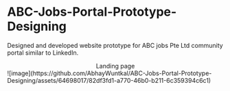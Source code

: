 # ABC-Jobs-Portal-Prototype-Designing
Designed and developed website prototype for ABC jobs Pte Ltd  community portal similar to LinkedIn. 

<div style= "text-align: center";> Landing page </div>
![image](https://github.com/AbhayWuntkal/ABC-Jobs-Portal-Prototype-Designing/assets/64698017/82df3fd1-a770-46b0-b211-6c359394c6c1)
